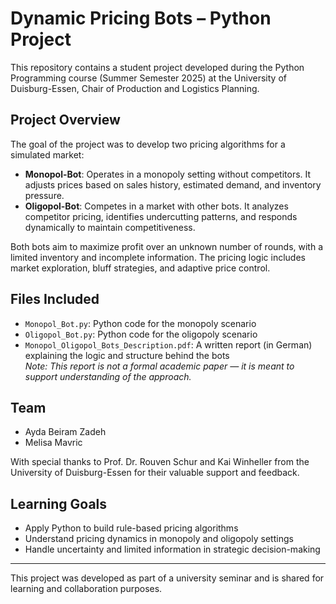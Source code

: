 # Dynamic Pricing Bots – Python Project

This repository contains a student project developed during the Python Programming course (Summer Semester 2025) at the University of Duisburg-Essen, Chair of Production and Logistics Planning.

## Project Overview

The goal of the project was to develop two pricing algorithms for a simulated market:

- **Monopol-Bot**: Operates in a monopoly setting without competitors. It adjusts prices based on sales history, estimated demand, and inventory pressure.
- **Oligopol-Bot**: Competes in a market with other bots. It analyzes competitor pricing, identifies undercutting patterns, and responds dynamically to maintain competitiveness.

Both bots aim to maximize profit over an unknown number of rounds, with a limited inventory and incomplete information. The pricing logic includes market exploration, bluff strategies, and adaptive price control.

## Files Included

- `Monopol_Bot.py`: Python code for the monopoly scenario
- `Oligopol_Bot.py`: Python code for the oligopoly scenario
- `Monopol_Oligopol_Bots_Description.pdf`: A written report (in German) explaining the logic and structure behind the bots  
  *Note: This report is not a formal academic paper — it is meant to support understanding of the approach.*

## Team

- Ayda Beiram Zadeh  
- Melisa Mavric  

With special thanks to Prof. Dr. Rouven Schur and Kai Winheller from the University of Duisburg-Essen for their valuable support and feedback.

## Learning Goals

- Apply Python to build rule-based pricing algorithms  
- Understand pricing dynamics in monopoly and oligopoly settings  
- Handle uncertainty and limited information in strategic decision-making

---

This project was developed as part of a university seminar and is shared for learning and collaboration purposes.
